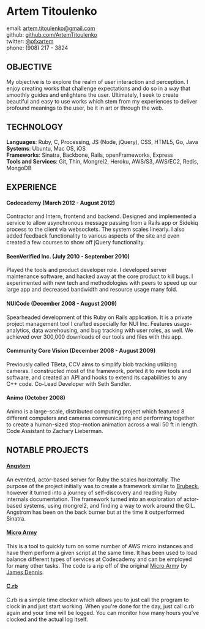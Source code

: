 # Artem Titoulenko #

email: <artem.titoulenko@gmail.com>  
github: [github.com/ArtemTitoulenko](http://github.com/ArtemTitoulenko)  
twitter: [@ofxartem](http://twitter.com/ofxartem)  
phone: (908) 217 - 3824  

## OBJECTIVE ##

My objective is to explore the realm of user interaction and perception. I enjoy creating works that challenge expectations and do so in a way that smoothly guides and enlightens the user. Ultimately, I seek to create beautiful and easy to use works which stem from my experiences to deliver profound meanings to the user, be it in art or through the web.

## TECHNOLOGY

**Languages**: Ruby, C, Processing, JS (Node, jQuery), CSS, HTML5, Go, Java  
**Systems**: Ubuntu, Mac OS, iOS  
**Frameworks**: Sinatra, Backbone, Rails, openFrameworks, Express  
**Tools and Services**: Git, Thin, Mongrel2, Heroku, AWS/S3, AWS/EC2, Redis, MongoDB  

## EXPERIENCE

#### Codecademy (March 2012 - August 2012) ####
Contractor and Intern, frontend and backend. Designed and implemented a service to allow asynchronous message passing from a Rails app or Sidekiq process to the client via websockets. The system scales linearly. I also added feedback functionality to various aspects of the site and even created a few courses to show off jQuery functionality.

#### BeenVerified Inc. (July 2010 - September 2010) ####
Played the tools and product developer role. I developed server maintenance software, and hacked away at the core product to kill bugs. I experimented with new tech and methodologies with peers to speed up our large app and decreased bandwidth and resource usage many fold.

#### NUICode (December 2008 - August 2009) ####
Spearheaded development of this Ruby on Rails application. It is a private project management tool I crafted especially for NUI Inc. Features usage-analytics, data warehousing, and bug tracking with user roles, as well. We achieved over 300,000 downloads of our tools and files with this app.

#### Community Core Vision (December 2008 - August 2009) ####
Previously called TBeta, CCV aims to simplify blob tracking utilizing cameras. I constructed most of the framework, ported it to new tools and software, and created an API and hooks to extend its capabilities to any C++ code. Co-Lead Developer with Seth Sandler.

#### Animo (October 2008) ####
Animo is a large-scale, distributed computing project which featured 8 different computers and cameras communicating and performing together to create a human-sized stop-motion animation across a wall 50 ft in length. Code Assistant to Zachary Lieberman.

## NOTABLE PROJECTS

#### [Angstom](http://github.com/ArtemTitoulenko/angstrom)

An evented, actor-based server for Ruby the scales horizontally. The purpose of the project initially was to create a framework similar to [Brubeck](http://brubeck.io), however it turned into a journey of self-discovery and reading Ruby internals documentation. The framework turned into an exploration of actor-based systems, using mongrel2, and finding a way to work around the GIL. Angstrom has been on the back burner but at the time it outperformed Sinatra.

#### [Micro Army](https://github.com/ArtemTitoulenko/microarmy)

This is a tool to quickly turn on some number of AWS micro instances and have them perform a given script at the same time. It has been used to load balance different types of services at Codecademy and can be employed for many other tasks. The code is a rip off of the original [Micro Army](http://github.com/j2labs/microarmy) by [James Dennis](http://github.com/j2labs).

#### [C.rb](http://github.com/ArtemTitoulenko/C.rb)

C.rb is a simple time clocker which allows you to just call the program to clock in and just start working. When you're done for the day, just call c.rb again and your time will be logged. You can monitor how many hours you've clocked and the actual log itself.